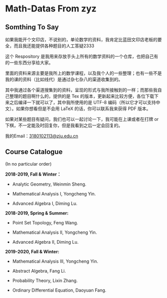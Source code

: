 # Math-Datas From zyz

## Somthing To Say

如果我能开个文印店，不说别的，单论数学的资料，我肯定比蓝田文印店老板的要全，而且我还能提供各种题目的人工答疑2333

这个 Respository 是我用来存放手头上所有的数学资料的一个仓库，也把自己有的一些东西分享给大家。

里面的资料来源主要是我所上的数学课程，以及我个人的一些整理；也有一些不是我的课的资料（比如线代）是通过杂七杂八的渠道收集到的。

其中我通过各个渠道搜集到的资料，呈现的形式与我所接触到的一样；而那些我自己整理的题目啊什么的，提供的是 Tex 的版本，更新起来比较方便，各位下载下来之后编译一下就可以了，其中我所使用的是 UTF-8 编码（所以它才可以支持中文）。如果你想看但是不会用 LaTeX 的话，你可以联系我来获得 PDF 版本。

如果对某些题目有疑问，我们也可以一起讨论一下，我可能在上课或者在打牌 or 下棋，不一定能及时回复你，但是我看到之后一定会回复的。

我的Email：3180102113@zju.edu.cn

## Course Catalogue

(In no particular order)

**2018-2019, Fall & Winter：**

* Analytic Geometry, Weinmin Sheng.

* Mathematical Analysis I, Yongcheng Yin.

* Advanced Algebra I, Diming Lu.


**2018-2019, Spring & Summer:**

* Point Set Topology, Feng Wang.

* Mathematical Analysis II, Yongcheng Yin.

* Advanced Algebra II, Diming Lu.

**2019-2020, Fall & Winter:**

* Mathematical Analysis III, Yongcheng Yin.

* Abstract Algebra, Fang Li.

* Probability Theory, Lixin Zhang.

* Ordinary Differential Equation, Daoyuan Fang.

